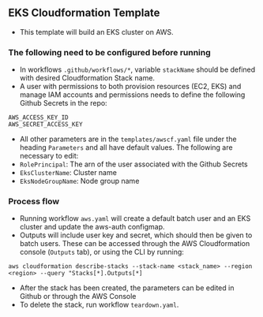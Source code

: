 ## EKS Cloudformation Template
- This template will build an EKS cluster on AWS.
### The following need to be configured before running
- In workflows `.github/workflows/*`, variable `stackName` should be defined with desired Cloudformation Stack name.
- A user with permissions to both provision resources (EC2, EKS) and manage IAM accounts and permissions needs to define the following Github Secrets in the repo:
```
AWS_ACCESS_KEY_ID
AWS_SECRET_ACCESS_KEY
```
- All other parameters are in the `templates/awscf.yaml` file under the heading `Parameters` and all have default values. The following are necessary to edit:
- `RolePrincipal`: The arn of the user associated with the Github Secrets
- `EksClusterName`: Cluster name
- `EksNodeGroupName`: Node group name
### Process flow
- Running workflow `aws.yaml` will create a default batch user and an EKS cluster and update the aws-auth configmap.
- Outputs will include user key and secret, which should then be given to batch users. These can be accessed through the AWS Cloudformation console (`Outputs` tab), or using the CLI by running:
```
aws cloudformation describe-stacks --stack-name <stack_name> --region <region> --query "Stacks[*].Outputs[*]
```
- After the stack has been created, the parameters can be edited in Github or through the AWS Console
- To delete the stack, run workflow `teardown.yaml`.
